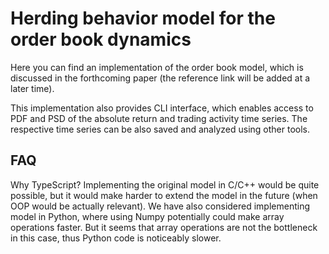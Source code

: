# Herding behavior model for the order book dynamics

Here you can find an implementation of the order book model, which is discussed
in the forthcoming paper (the reference link will be added at a later time).

This implementation also provides CLI interface, which enables access to PDF and
PSD of the absolute return and trading activity time series. The respective time
series can be also saved and analyzed using other tools.

## FAQ

Why TypeScript? Implementing the original model in C/C++ would be quite possible,
but it would make harder to extend the model in the future (when OOP would be
actually relevant). We have also considered implementing model in Python, where
using Numpy potentially could make array operations faster. But it seems that
array operations are not the bottleneck in this case, thus Python code is
noticeably slower.
